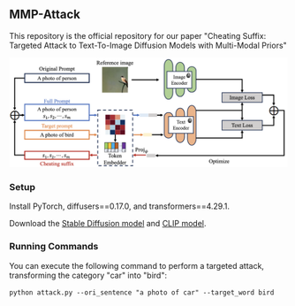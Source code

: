 ## MMP-Attack

This repository is the official repository for our paper "Cheating Suffix: Targeted Attack to Text-To-Image Diffusion Models with Multi-Modal Priors" 

<p align="center">
  <img src="figures/pipeline.png" alt="bounding box" width="640px">
</p>

### Setup
Install PyTorch, diffusers==0.17.0, and transformers==4.29.1.

Download the [Stable Diffusion model](https://huggingface.co/CompVis/stable-diffusion-v1-4) and [CLIP model](https://huggingface.co/openai/clip-vit-large-patch14).

### Running Commands

You can execute the following command to perform a targeted attack, transforming the category "car" into "bird":
```
python attack.py --ori_sentence "a photo of car" --target_word bird 
```
